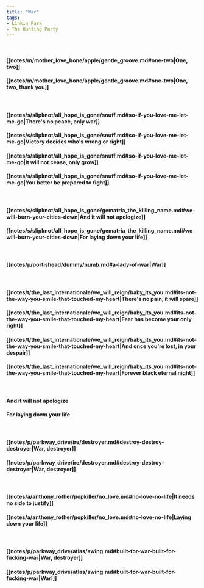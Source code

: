 ```yaml
---
title: "War"
tags:
- Linkin Park
- The Hunting Party
---
```

&nbsp;
#### [[notes/m/mother_love_bone/apple/gentle_groove.md#one-two|One, two]]
#### [[notes/m/mother_love_bone/apple/gentle_groove.md#one-two|One, two, thank you]]
&nbsp;
#### [[notes/s/slipknot/all_hope_is_gone/snuff.md#so-if-you-love-me-let-me-go|There's no peace, only war]]
#### [[notes/s/slipknot/all_hope_is_gone/snuff.md#so-if-you-love-me-let-me-go|Victory decides who's wrong or right]]
#### [[notes/s/slipknot/all_hope_is_gone/snuff.md#so-if-you-love-me-let-me-go|It will not cease, only grow]]
#### [[notes/s/slipknot/all_hope_is_gone/snuff.md#so-if-you-love-me-let-me-go|You better be prepared to fight]]
&nbsp;
#### [[notes/s/slipknot/all_hope_is_gone/gematria_the_killing_name.md#we-will-burn-your-cities-down|And it will not apologize]]
#### [[notes/s/slipknot/all_hope_is_gone/gematria_the_killing_name.md#we-will-burn-your-cities-down|For laying down your life]]
&nbsp;
#### [[notes/p/portishead/dummy/numb.md#a-lady-of-war|War]]
&nbsp;
#### [[notes/t/the_last_internationale/we_will_reign/baby_its_you.md#its-not-the-way-you-smile-that-touched-my-heart|There's no pain, it will spare]]
#### [[notes/t/the_last_internationale/we_will_reign/baby_its_you.md#its-not-the-way-you-smile-that-touched-my-heart|Fear has become your only right]]
#### [[notes/t/the_last_internationale/we_will_reign/baby_its_you.md#its-not-the-way-you-smile-that-touched-my-heart|And once you're lost, in your despair]]
#### [[notes/t/the_last_internationale/we_will_reign/baby_its_you.md#its-not-the-way-you-smile-that-touched-my-heart|Forever black eternal night]]
&nbsp;
#### And it will not apologize
#### For laying down your life
&nbsp;
#### [[notes/p/parkway_drive/ire/destroyer.md#destroy-destroy-destroyer|War, destroyer]]
#### [[notes/p/parkway_drive/ire/destroyer.md#destroy-destroy-destroyer|War, destroyer]]
&nbsp;
#### [[notes/a/anthony_rother/popkiller/no_love.md#no-love-no-life|It needs no side to justify]]
#### [[notes/a/anthony_rother/popkiller/no_love.md#no-love-no-life|Laying down your life]]
&nbsp;
#### [[notes/p/parkway_drive/atlas/swing.md#built-for-war-built-for-fucking-war|War, destroyer]]
#### [[notes/p/parkway_drive/atlas/swing.md#built-for-war-built-for-fucking-war|War!]]

